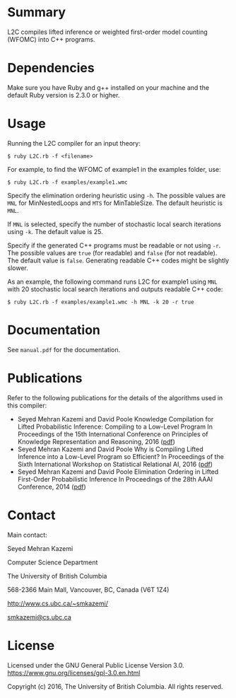 Summary
=======

L2C compiles lifted inference or weighted first-order model counting (WFOMC) into C++ programs.


Dependencies
============
Make sure you have Ruby and g++ installed on your machine and the default Ruby version is 2.3.0 or higher.


Usage
=====

Running the L2C compiler for an input theory:

    $ ruby L2C.rb -f <filename>

For example, to find the WFOMC of example1 in the examples folder, use:

    $ ruby L2C.rb -f examples/example1.wmc

Specify the elimination ordering heuristic using `-h`. The possible values are `MNL` for MinNestedLoops and `MTS` for MinTableSize. The default heuristic is `MNL`.

If `MNL` is selected, specify the number of stochastic local search iterations using `-k`. The default value is 25.

Specify if the generated C++ programs must be readable or not using `-r`. The possible values are `true` (for readable) and `false` (for not readable). The default value is `false`. Generating readable C++ codes might be slightly slower. 

As an example, the following command runs L2C for example1 using `MNL` with 20 stochastic local search iterations and outputs readable C++ code:

    $ ruby L2C.rb -f examples/example1.wmc -h MNL -k 20 -r true


Documentation
=============

See `manual.pdf` for the documentation.


Publications
============

Refer to the following publications for the details of the algorithms used in this compiler:

- Seyed Mehran Kazemi and David Poole
  Knowledge Compilation for Lifted Probabilistic Inference: Compiling to a Low-Level Program
  In Proceedings of the 15th International Conference on Principles of Knowledge Representation and Reasoning, 2016
  ([pdf](http://www.cs.ubc.ca/~smkazemi/files/KazemiPoole-LRC2CPP.pdf))
- Seyed Mehran Kazemi and David Poole
  Why is Compiling Lifted Inference into a Low-Level Program so Efficient?
  In Proceedings of the Sixth International Workshop on Statistical Relational AI, 2016
  ([pdf](http://www.cs.ubc.ca/~smkazemi/files/KazemiPoole-LRC2CPP-exp.pdf))
- Seyed Mehran Kazemi and David Poole
  Elimination Ordering in Lifted First-Order Probabilistic Inference
  In Proceedings of the 28th AAAI Conference, 2014
  ([pdf](https://www.cs.ubc.ca/~poole/papers/elim-order-aaai-2014.pdf))


Contact
=======

Main contact:

Seyed Mehran Kazemi

Computer Science Department

The University of British Columbia

568-2366 Main Mall, Vancouver, BC, Canada (V6T 1Z4)  

<http://www.cs.ubc.ca/~smkazemi/>  

<smkazemi@cs.ubc.ca>



License
=======

Licensed under the GNU General Public License Version 3.0.
<https://www.gnu.org/licenses/gpl-3.0.en.html>


Copyright (c) 2016, The University of British Columbia. All rights reserved.